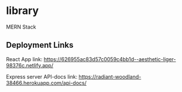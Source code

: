 # library
MERN Stack

## Deployment Links

React App link: https://626955ac83d57c0059c4bb1d--aesthetic-liger-98376c.netlify.app/

Express server API-docs link: https://radiant-woodland-38466.herokuapp.com/api-docs/ 
